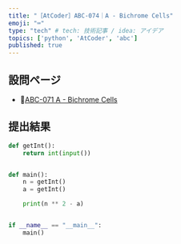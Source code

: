 ```yaml
---
title: "［AtCoder］ABC-074｜A - Bichrome Cells"
emoji: "⌨️"
type: "tech" # tech: 技術記事 / idea: アイデア
topics: ['python', 'AtCoder', 'abc']
published: true
---
```


## 設問ページ

- 🔗[ABC-071 A - Bichrome Cells](https://atcoder.jp/contests/abc074/tasks/abc074_a)

## 提出結果

```python
def getInt():
    return int(input())


def main():
    n = getInt()
    a = getInt()

    print(n ** 2 - a)


if __name__ == "__main__":
    main()
```
